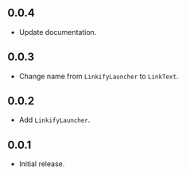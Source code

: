 ## 0.0.4

* Update documentation.

## 0.0.3

* Change name from `LinkifyLauncher` to `LinkText`.

## 0.0.2

* Add `LinkifyLauncher`.


## 0.0.1

* Initial release.
